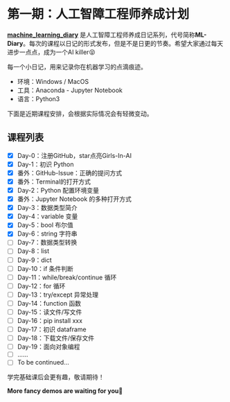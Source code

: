 # 第一期：人工智障工程师养成计划

**[machine_learning_diary](https://github.com/YZHANG1270/Girls-In-AI/tree/master/machine_learning_diary)** 是人工智障工程师养成日记系列，代号简称**ML-Diary**。每次的课程以日记的形式发布，但是不是日更的节奏。希望大家通过每天进步一点点，成为一个AI killer😝

每一个小日记，用来记录你在机器学习的点滴痕迹。

- 环境：Windows / MacOS
- 工具：Anaconda - Jupyter Notebook
- 语言：Python3



下面是近期课程安排，会根据实际情况会有轻微变动。

## 课程列表

- [x] Day-0：注册GitHub，star点亮Girls-In-AI
- [x] Day-1：初识 Python
- [x] 番外：GitHub-Issue：正确的提问方式
- [x] 番外：Terminal的打开方式
- [x] Day-2：Python 配置环境变量
- [x] 番外：Jupyter Notebook 的多种打开方式
- [x] Day-3：数据类型简介
- [x] Day-4：variable 变量
- [x] Day-5：bool 布尔值
- [x] Day-6：string 字符串
- [ ] Day-7：数据类型转换
- [ ] Day-8：list
- [ ] Day-9：dict
- [ ] Day-10：if 条件判断
- [ ] Day-11：while/break/continue 循环
- [ ] Day-12：for 循环
- [ ] Day-13：try/except 异常处理
- [ ] Day-14：function 函数
- [ ] Day-15：读文件/写文件
- [ ] Day-16：pip install xxx
- [ ] Day-17：初识 dataframe
- [ ] Day-18：下载文件/保存文件
- [ ] Day-19：面向对象编程
- [ ] ......
- [ ] To be continued...

学完基础课后会更有趣，敬请期待！

**More fancy demos are waiting for you🤞**